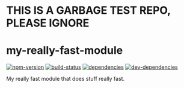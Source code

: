 # THIS IS A GARBAGE TEST REPO, PLEASE IGNORE

# my-really-fast-module

[![npm-version][npm-version-badge]][npm-version-href]
[![build-status][build-status-badge]][build-status-href]
[![dependencies][dependencies-badge]][dependencies-href]
[![dev-dependencies][dev-dependencies-badge]][dev-dependencies-href]


My really fast module that does stuff really fast.


[npm-version-badge]: https://img.shields.io/npm/v/@scott113341/my-really-fast-module.svg?style=flat-square
[npm-version-href]: https://www.npmjs.com/package/@scott113341/my-really-fast-module

[build-status-badge]: https://img.shields.io/travis/scott113341/my-really-fast-module/master.svg?style=flat-square
[build-status-href]: https://travis-ci.org/scott113341/my-really-fast-module/branches

[dependencies-badge]: https://img.shields.io/david/scott113341/@scott113341/my-really-fast-module/master.svg?style=flat-square
[dependencies-href]: https://david-dm.org/scott113341/@scott113341/my-really-fast-module/master#info=dependencies

[dev-dependencies-badge]: https://img.shields.io/david/dev/scott113341/@scott113341/my-really-fast-module/master.svg?style=flat-square
[dev-dependencies-href]: https://david-dm.org/scott113341/@scott113341/my-really-fast-module/master#info=devDependencies
